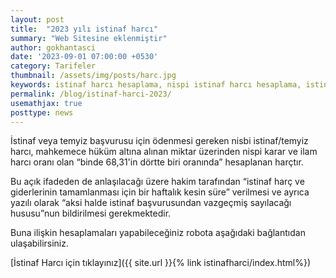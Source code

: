 ```yaml
---
layout: post
title:  "2023 yılı istinaf harcı"
summary: "Web Sitesine eklenmiştir"
author: gokhantasci
date: '2023-09-01 07:00:00 +0530'
category: Tarifeler
thumbnail: /assets/img/posts/harc.jpg
keywords: istinaf harcı hesaplama, nispi istinaf harcı hesaplama, istinaf harç hesaplama, nispi harç hesaplama, adliyeci, istinaf nispi harç hesaplama, 2023 istinaf harcı hesaplama
permalink: /blog/istinaf-harci-2023/
usemathjax: true
posttype: news
---
```


İstinaf veya temyiz başvurusu için ödenmesi gereken nisbi istinaf/temyiz harcı, mahkemece hüküm altına alınan miktar üzerinden nispi karar ve ilam harcı oranı olan “binde 68,31'in dörtte biri oranında” hesaplanan harçtır.

Bu açık ifadeden de anlaşılacağı üzere hakim tarafından “istinaf harç ve giderlerinin tamamlanması için bir haftalık kesin süre” verilmesi ve ayrıca yazılı olarak “aksi halde istinaf başvurusundan vazgeçmiş sayılacağı hususu”nun bildirilmesi gerekmektedir.

Buna ilişkin hesaplamaları yapabileceğiniz robota aşağıdaki bağlantıdan ulaşabilirsiniz.


[İstinaf Harcı için tıklayınız]({{ site.url }}{% link istinafharci/index.html%})